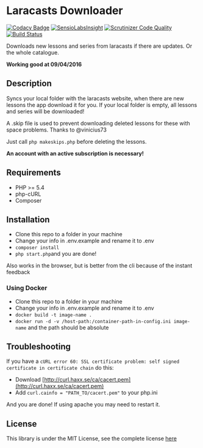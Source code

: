 # Laracasts Downloader
[![Codacy Badge](https://www.codacy.com/project/badge/c97c63f5736f43c488cb69aa6af8fca9)](https://www.codacy.com/public/carlosmflorencio/laracasts-downloader)
[![SensioLabsInsight](https://insight.sensiolabs.com/projects/ac2fdb9a-222b-4244-b08e-af5d2f69845d/mini.png)](https://insight.sensiolabs.com/projects/ac2fdb9a-222b-4244-b08e-af5d2f69845d)
[![Scrutinizer Code Quality](https://scrutinizer-ci.com/g/iamfreee/laracasts-downloader/badges/quality-score.png?b=master)](https://scrutinizer-ci.com/g/iamfreee/laracasts-downloader/?branch=master)
[![Build Status](https://scrutinizer-ci.com/g/iamfreee/laracasts-downloader/badges/build.png?b=master)](https://scrutinizer-ci.com/g/iamfreee/laracasts-downloader/build-status/master)

Downloads new lessons and series from laracasts if there are updates. Or the whole catalogue.

**Working good at 09/04/2016**

## Description
Syncs your local folder with the laracasts website, when there are new lessons the app download it for you.
If your local folder is empty, all lessons and series will be downloaded!

A .skip file is used to prevent downloading deleted lessons for these with space problems. Thanks to @vinicius73

Just call `php makeskips.php` before deleting the lessons.

**An account with an active subscription is necessary!**

## Requirements
- PHP >= 5.4
- php-cURL
- Composer

## Installation
- Clone this repo to a folder in your machine
- Change your info in .env.example and rename it to .env
- `composer install`
- `php start.php`and you are done!

Also works in the browser, but is better from the cli because of the instant feedback

### Using Docker
- Clone this repo to a folder in your machine
- Change your info in .env.example and rename it to .env
- `docker build -t image-name .`
- `docker run -d -v /host-path:/container-path-in-config.ini image-name` and the path should be absolute


## Troubleshooting
If you have a `cURL error 60: SSL certificate problem: self signed certificate in certificate chain` do this:

- Download [http://curl.haxx.se/ca/cacert.pem](http://curl.haxx.se/ca/cacert.pem)
- Add `curl.cainfo = "PATH_TO/cacert.pem"` to your php.ini

And you are done! If using apache you may need to restart it.

## License

This library is under the MIT License, see the complete license [here](LICENSE)
